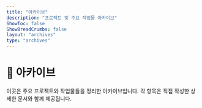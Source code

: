 ```yaml
---
title: "아카이브"
description: "프로젝트 및 주요 작업물 아카이브"
ShowToc: false
ShowBreadCrumbs: false
layout: "archives"
type: "archives"
---
```


# 📁 아카이브

이곳은 주요 프로젝트와 작업물들을 정리한 아카이브입니다. 각 항목은 직접 작성한 상세한 문서와 함께 제공됩니다.